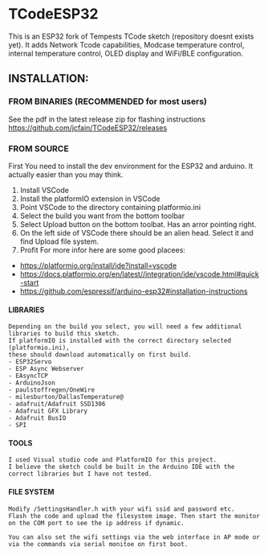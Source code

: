 # TCodeESP32
This is an ESP32 fork of Tempests TCode sketch (repository doesnt exists yet). It adds Network Tcode capabilities, Modcase temperature control, internal temperature control, OLED display and WiFi/BLE configuration.

## INSTALLATION:
  ### FROM BINARIES (RECOMMENDED for most users)
  See the pdf in the latest release zip for flashing instructions 
  https://github.com/jcfain/TCodeESP32/releases
  ### FROM SOURCE
  First You need to install the dev environment for the ESP32 and arduino.
  It actually easier than you may think.
  1. Install VSCode
  2. Install the platformIO extension in VSCode
  3. Point VSCode to the directory containing platformio.ini
  4. Select the build you want from the bottom toolbar
  5. Select Upload button on the bottom toolbat. Has an arror pointing right.
  6. On the left side of VSCode there should be an alien head. Select it and find Upload file system.
  7. Profit
  For more infor here are some good placees:
  - https://platformio.org/install/ide?install=vscode 
  - https://docs.platformio.org/en/latest//integration/ide/vscode.html#quick-start
  - https://github.com/espressif/arduino-esp32#installation-instructions
  #### LIBRARIES 
    Depending on the build you select, you will need a few additional libraries to build this sketch. 
    If platformIO is installed with the correct directory selected (platformio.ini),
    these should download automatically on first build.
    - ESP32Servo
    - ESP Async Webserver
    - EAsyncTCP
    - ArduinoJson
    - paulstoffregen/OneWire
    - milesburton/DallasTemperature@
    - adafruit/Adafruit SSD1306
    - Adafruit GFX Library
    - Adafruit BusIO
    - SPI
  
  #### TOOLS
    I used Visual studio code and PlatformIO for this project.
    I believe the sketch could be built in the Arduino IDE with the correct libraries but I have not tested.
    
  #### FILE SYSTEM
    Modify /SettingsHandler.h with your wifi ssid and password etc.
    Flash the code and upload the filesystem image. Then start the monitor on the COM port to see the ip address if dynamic.
    
    You can also set the wifi settings via the web interface in AP mode or via the commands via serial monitoe on first boot.
